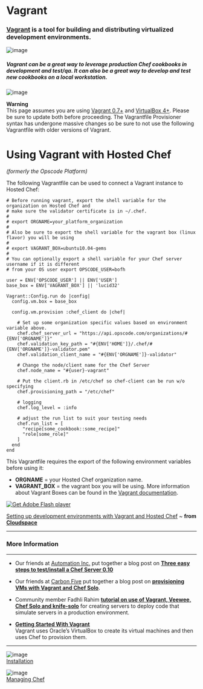 Vagrant
=======

  

### [Vagrant](http://vagrantup.com/) is a tool for building and distributing virtualized development environments.

![image](../attachments/8257905/21463238.png)

##### Vagrant can be a great way to leverage production Chef cookbooks in development and test/qa. It can also be a great way to develop and test new cookbooks on a local workstation.

  

![image](images/icons/emoticons/forbidden.gif)

**Warning**  
This page assumes you are using [Vagrant
0.7+](http://vagrantup.com/docs/changes/changes_06x_07x.html) and
[VirtualBox 4+](http://www.virtualbox.org/wiki/Downloads). Please be
sure to update both before proceeding. The Vagrantfile Provisioner
syntax has undergone massive changes so be sure to not use the following
Vagrantfile with older versions of Vagrant.

  

Using Vagrant with Hosted Chef
==============================

*(formerly the Opscode Platform)*

The following Vagrantfile can be used to connect a Vagrant instance to
Hosted Chef:

    # Before running vagrant, export the shell variable for the organization on Hosted Chef and
    # make sure the validator certificate is in ~/.chef.
    #
    # export ORGNAME=your_platform_organization
    #
    # Also be sure to export the shell variable for the vagrant box (linux flavor) you will be using
    #
    # export VAGRANT_BOX=ubuntu10.04-gems
    #
    # You can optionally export a shell variable for your Chef server username if it is different
    # from your OS user export OPSCODE_USER=bofh

    user = ENV['OPSCODE_USER'] || ENV['USER']
    base_box = ENV['VAGRANT_BOX'] || 'lucid32'

    Vagrant::Config.run do |config|
      config.vm.box = base_box

      config.vm.provision :chef_client do |chef|

        # Set up some organization specific values based on environment variable above.
        chef.chef_server_url = "https://api.opscode.com/organizations/#{ENV['ORGNAME']}"
        chef.validation_key_path = "#{ENV['HOME']}/.chef/#{ENV['ORGNAME']}-validator.pem"
        chef.validation_client_name = "#{ENV['ORGNAME']}-validator"

        # Change the node/client name for the Chef Server
        chef.node_name = "#{user}-vagrant"

        # Put the client.rb in /etc/chef so chef-client can be run w/o specifying
        chef.provisioning_path = "/etc/chef"

        # logging
        chef.log_level = :info

        # adjust the run list to suit your testing needs
        chef.run_list = [
          "recipe[some_cookbook::some_recipe]"
          "role[some_role]"
        ]
      end
    end

This Vagrantfile requires the export of the following environment
variables before using it:

-   **ORGNAME** = your Hosted Chef organization name.
-   **VAGRANT\_BOX** = the vagrant box you will be using. More
    information about Vagrant Boxes can be found in the [Vagrant
    documentation](http://vagrantup.com/docs/boxes.html).

  

[![Get Adobe Flash
player](http://www.adobe.com/images/shared/download_buttons/get_flash_player.gif)](http://get.adobe.com/flashplayer/)

[Setting up development environments with Vagrant and Hosted
Chef](http://vimeo.com/21312930) \~ **from
[Cloudspace](http://www.cloudspace.com/)**

  

* * * * *

### More Information

* * * * *

-   Our friends at [Automation Inc.](http://blog.frameos.org/) put
    together a blog post on **[Three easy steps to test/install a Chef
    Server
    0.10](http://blog.frameos.org/2011/05/12/three-easy-steps-to-testinstall-a-chef-server-0-10/)**

-   Our friends at [Carbon Five](http://www.carbonfive.com/) put
    together a blog post on **[provisioning VMs with Vagrant and Chef
    Solo](http://blog.carbonfive.com/2011/06/22/virtual-environments-with-vagrant/)**.

-   Community member Fadhli Rahim **[tutorial on use of Vagrant, Veewee,
    Chef Solo and
    knife-solo](https://github.com/fadhlirahim/vagrant_veewee)** for
    creating servers to deploy code that simulate servers in a
    production environment.

-   **[Getting Started With
    Vagrant](http://vagrantup.com/docs/getting-started/why.html)**  
     Vagrant uses Oracle’s VirtualBox to create its virtual machines and
    then uses Chef to provision them.   

* * * * *

![image](../attachments/8257905/21463114.png)   
[Installation](Installation.html "Installation")

![image](../attachments/8257905/21463113.png)   
[Managing Chef](Managing%20Chef.html "Managing Chef")

  
  

  

